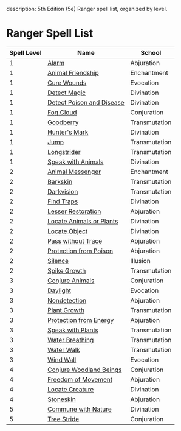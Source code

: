 description: 5th Edition (5e) Ranger spell list, organized by level.

# Ranger Spell List
|Spell Level|Name|School|
|-|-|-|
|1|[Alarm](/spellcasting/spells/alarm/index.html)|Abjuration
|1|[Animal Friendship](/spellcasting/spells/animal_friendship/index.html)|Enchantment
|1|[Cure Wounds](/spellcasting/spells/cure_wounds/index.html)|Evocation
|1|[Detect Magic](/spellcasting/spells/detect_magic/index.html)|Divination
|1|[Detect Poison and Disease](/spellcasting/spells/detect_poison_and_disease/index.html)|Divination
|1|[Fog Cloud](/spellcasting/spells/fog_cloud/index.html)|Conjuration
|1|[Goodberry](/spellcasting/spells/goodberry/index.html)|Transmutation
|1|[Hunter's Mark](/spellcasting/spells/hunters_mark/index.html)|Divination
|1|[Jump](/spellcasting/spells/jump/index.html)|Transmutation
|1|[Longstrider](/spellcasting/spells/longstrider/index.html)|Transmutation
|1|[Speak with Animals](/spellcasting/spells/speak_with_animals/index.html)|Divination
|2|[Animal Messenger](/spellcasting/spells/animal_messenger/index.html)|Enchantment
|2|[Barkskin](/spellcasting/spells/barkskin/index.html)|Transmutation
|2|[Darkvision](/spellcasting/spells/darkvision/index.html)|Transmutation
|2|[Find Traps](/spellcasting/spells/find_traps/index.html)|Divination
|2|[Lesser Restoration](/spellcasting/spells/lesser_restoration/index.html)|Abjuration
|2|[Locate Animals or Plants](/spellcasting/spells/locate_animals_or_plants/index.html)|Divination
|2|[Locate Object](/spellcasting/spells/locate_object/index.html)|Divination
|2|[Pass without Trace](/spellcasting/spells/pass_without_trace/index.html)|Abjuration
|2|[Protection from Poison](/spellcasting/spells/protection_from_poison/index.html)|Abjuration
|2|[Silence](/spellcasting/spells/silence/index.html)|Illusion
|2|[Spike Growth](/spellcasting/spells/spike_growth/index.html)|Transmutation
|3|[Conjure Animals](/spellcasting/spells/conjure_animals/index.html)|Conjuration
|3|[Daylight](/spellcasting/spells/daylight/index.html)|Evocation
|3|[Nondetection](/spellcasting/spells/nondetection/index.html)|Abjuration
|3|[Plant Growth](/spellcasting/spells/plant_growth/index.html)|Transmutation
|3|[Protection from Energy](/spellcasting/spells/protection_from_energy/index.html)|Abjuration
|3|[Speak with Plants](/spellcasting/spells/speak_with_plants/index.html)|Transmutation
|3|[Water Breathing](/spellcasting/spells/water_breathing/index.html)|Transmutation
|3|[Water Walk](/spellcasting/spells/water_walk/index.html)|Transmutation
|3|[Wind Wall](/spellcasting/spells/wind_wall/index.html)|Evocation
|4|[Conjure Woodland Beings](/spellcasting/spells/conjure_woodland_beings/index.html)|Conjuration
|4|[Freedom of Movement](/spellcasting/spells/freedom_of_movement/index.html)|Abjuration
|4|[Locate Creature](/spellcasting/spells/locate_creature/index.html)|Divination
|4|[Stoneskin](/spellcasting/spells/stoneskin/index.html)|Abjuration
|5|[Commune with Nature](/spellcasting/spells/commune_with_nature/index.html)|Divination
|5|[Tree Stride](/spellcasting/spells/tree_stride/index.html)|Conjuration
